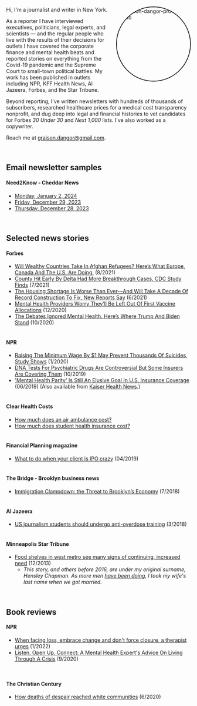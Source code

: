 <head>
  <title>Graison Dangor - Journalist</title>
</head>

<a href="https://imgbb.com/"><img src="https://i.ibb.co/x8dZzFqR/gd-headshot-2-5-25.jpg" alt="graison-dangor-profile-photo" border="2" style="border-radius: 50%; float:right; width:200px; margin-left:20px;"></a>

Hi, I'm a journalist and writer in New York. 

As a reporter I have interviewed executives, politicians, legal experts, and scientists &mdash; and the regular people who live with the results of their decisions for outlets  I have covered the corporate finance and mental health beats and reported stories on everything from the Covid-19 pandemic and the Supreme Court to small-town political battles. My work has been published in outlets including NPR, KFF Health News, Al Jazeera, Forbes, and the Star Tribune.

Beyond reporting, I've written newsletters with hundreds of thousands of subscribers, researched healthcare prices for a medical cost transparency nonprofit, and dug deep into legal and financial histories to vet candidates for Forbes  _30 Under 30_ and _Next 1,000_ lists. I've also worked as a copywriter. 

Reach me at <graison.dangor@gmail.com>.

<br>

## Email newsletter samples

#### Need2Know - Cheddar News
* [Monday, January 2, 2024](https://link.cheddar.com/view/6312193955a38bc830051e56k5qsl.6ssb/4b7303c5)
* [Friday, December 29, 2023](https://link.cheddar.com/view/6312193955a38bc830051e56k579n.6o5s/1d8b17b5)
* [Thursday, December 28, 2023](https://link.cheddar.com/view/6312193955a38bc830051e56k4zk8.6l2v/e4ac529e) 

<br>

## Selected news stories

#### Forbes
* [Will Wealthy Countries Take In Afghan Refugees? Here’s What Europe, Canada And The U.S. Are Doing.](https://www.forbes.com/sites/graisondangor/2021/08/14/will-wealthy-countries-take-in-afghan-refugees-heres-what-europe-canada-and-the-us-are-doing/?sh=61801b402e10) (8/2021)
* [County Hit Early By Delta Had More Breakthrough Cases, CDC Study Finds](https://www.forbes.com/sites/graisondangor/2021/08/06/county-hit-early-by-delta-had-more-breakthrough-cases-cdc-study-finds/?sh=30bf9d972aa4) (7/2021)
* [The Housing Shortage Is Worse Than Ever—And Will Take A Decade Of Record Construction To Fix, New Reports Say](https://www.forbes.com/sites/graisondangor/2021/06/16/the-housing-shortage-is-worse-than-ever-and-will-take-a-decade-of-record-construction-to-fix-new-reports-say/?sh=31f1ea394953) (6/2021)
* [Mental Health Providers Worry They’ll Be Left Out Of First Vaccine Allocations](https://www.forbes.com/sites/graisondangor/2020/12/16/mental-health-providers-worry-theyll-be-left-out-of-first-vaccine-allocations/) (12/2020)
* [The Debates Ignored Mental Health. Here’s Where Trump And Biden Stand](https://www.forbes.com/sites/graisondangor/2020/10/22/the-debates-ignored-mental-health-heres-where-trump-and-biden-stand/) (10/2020)
<br><br>

#### NPR
* [Raising The Minimum Wage By $1 May Prevent Thousands Of Suicides, Study Shows](https://www.npr.org/sections/health-shots/2020/01/08/794568118/raising-the-minimum-wage-by-1-may-prevent-thousands-of-suicides-study-shows) (1/2020)
* [DNA Tests For Psychiatric Drugs Are Controversial But Some Insurers Are Covering Them](https://www.npr.org/sections/health-shots/2019/10/17/766473930/dna-tests-for-psychiatric-drugs-are-controversial-but-some-insurers-are-covering) (10/2019)
* ['Mental Health Parity' Is Still An Elusive Goal In U.S. Insurance Coverage](https://www.npr.org/sections/health-shots/2019/06/07/730404539/mental-health-parity-is-still-an-elusive-goal-in-u-s-insurance-coverage) (06/2019) (Also available from [Kaiser Health News](https://khn.org/news/legal-promise-of-equal-mental-health-treatment-often-falls-short/).)
<br><br>

#### Clear Health Costs
* [How much does an air ambulance cost?](https://clearhealthcosts.com/blog/2019/10/how-much-does-an-air-ambulance-cost/)
* [How much does student health insurance cost?](https://clearhealthcosts.com/blog/2019/09/how-much-does-student-health-insurance-cost/)
<br><br>

#### Financial Planning magazine
* [What to do when your client is IPO crazy](https://www.financial-planning.com/news/lyft-uber-pinterest-slack-should-your-clients-buy-ipos) (04/2019)
<br><br>

#### The Bridge - Brooklyn business news
* [Immigration Clampdown: the Threat to Brooklyn’s Economy](https://thebridgebk.com/immigration-clampdown-threat-brooklyns-economy/) (7/2018)
<br><br>

#### Al Jazeera
* [US journalism students should undergo anti-overdose training](https://www.aljazeera.com/indepth/opinion/journalism-students-undergo-anti-overdose-training-180315125055224.html) (3/2018)
<br><br>

#### Minneapolis Star Tribune
* [Food shelves in west metro see many signs of continuing, increased need](http://www.startribune.com/food-shelves-in-west-metro-see-many-signs-of-continuing-increased-need/236073631/) (12/2013)
  - *This story, and others before 2016, are under my original surname, Hensley Chapman. As more men [have been doing](https://www.bbc.com/news/stories-42720646), I took my wife's last name when we got married.* 

<br>

## Book reviews
#### NPR
* [When facing loss, embrace change and don't force closure, a therapist urges](https://user-images.githubusercontent.com/36009934/151672137-9d5b4659-c6f8-4112-9dcc-2005249d7d1d.png) (1/2022)
* [Listen, Open Up, Connect: A Mental Health Expert's Advice On Living Through A Crisis](https://www.npr.org/sections/health-shots/2020/09/19/914584236/listen-open-up-connect-a-mental-health-experts-advice-on-living-through-a-crisis/) (9/2020)
<br>

#### The Christian Century
* [How deaths of despair reached white communities](https://graisondangor.github.io/deaths-of-despair-review) (6/2020)
